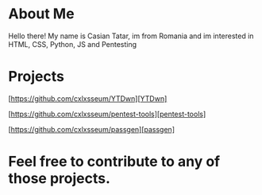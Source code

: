 # About Me
Hello there! My name is Casian Tatar, im from Romania and im interested in HTML, CSS, Python, JS and Pentesting

# Projects
[https://github.com/cxlxsseum/YTDwn][YTDwn]

[https://github.com/cxlxsseum/pentest-tools][pentest-tools]

[https://github.com/cxlxsseum/passgen][passgen]

# Feel free to contribute to any of those projects.
